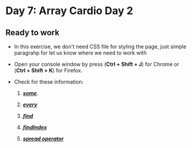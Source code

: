 # Day 7: Array Cardio Day 2

## Ready to work

- In this exercise, we don't need CSS file for styling the page, just simple paragrahp for let us know where we need to work with

- Open your console window by press (**Ctrl + Shift + J**) for Chrome or (**Ctrl + Shift + K**) for Firefox.

- Check for these information:
  
  1. [***some***](https://developer.mozilla.org/en-US/docs/Web/JavaScript/Reference/Global_Objects/Array/some).
  2. [***every***](https://developer.mozilla.org/en-US/docs/Web/JavaScript/Reference/Global_Objects/Array/every)

  3. [***find***](https://developer.mozilla.org/en-US/docs/Web/JavaScript/Reference/Global_Objects/Array/find)

  4. [***findIndex***](https://developer.mozilla.org/en-US/docs/Web/JavaScript/Reference/Global_Objects/Array/findIndex)

  5. [***spread operator***](https://developer.mozilla.org/en-US/docs/Web/JavaScript/Reference/Operators/Spread_syntax)